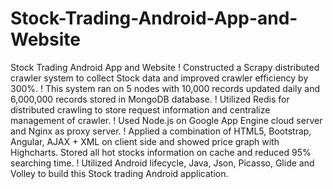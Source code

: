 # Stock-Trading-Android-App-and-Website
Stock Trading Android App and Website
!  Constructed a Scrapy distributed crawler system to collect Stock data and improved crawler efficiency by 300%. 
!  This system ran on 5 nodes with 10,000 records updated daily and 6,000,000 records stored in MongoDB database. 
!  Utilized Redis for distributed crawling to store request information and centralize management of crawler.
!  Used Node.js on Google App Engine cloud server and Nginx as proxy server.
!  Applied a combination of HTML5, Bootstrap, Angular, AJAX + XML on client side and showed price graph with Highcharts. Stored all hot stocks information on cache and reduced 95% searching time.
!  Utilized Android lifecycle, Java, Json, Picasso, Glide and Volley to build this Stock trading Android application.
